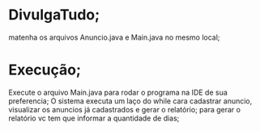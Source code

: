 # DivulgaTudo;
matenha os arquivos Anuncio.java e Main.java no mesmo local;
# Execução;
Execute o arquivo Main.java para rodar o programa na IDE de sua preferencia;
O sistema executa um laço do while cara cadastrar anuncio, visualizar os anuncios já cadastrados e gerar o relatório;
para gerar o relatório vc tem que informar a quantidade de dias;
